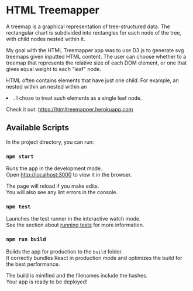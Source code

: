 # HTML Treemapper

A treemap is a graphical representation of tree-structured data. The rectangular chart is subdivided into rectangles for each node of the tree, with child nodes nested within it.

My goal with the HTML Treemapper app was to use D3.js to generate svg treemaps given inputted HTML content. The user can choose whether to a treemap that represents the relative size of each DOM element, or one that gives equal weight to each "leaf" node.

HTML often contains elements that have just one child. For example, an <img> nested within an <a> nested within an <li>. I chose to treat such elements as a single leaf node.

Check it out: https://htmltreemapper.herokuapp.com

## Available Scripts

In the project directory, you can run:

### `npm start`

Runs the app in the development mode.<br>
Open [http://localhost:3000](http://localhost:3000) to view it in the browser.

The page will reload if you make edits.<br>
You will also see any lint errors in the console.

### `npm test`

Launches the test runner in the interactive watch mode.<br>
See the section about [running tests](#running-tests) for more information.

### `npm run build`

Builds the app for production to the `build` folder.<br>
It correctly bundles React in production mode and optimizes the build for the best performance.

The build is minified and the filenames include the hashes.<br>
Your app is ready to be deployed!
